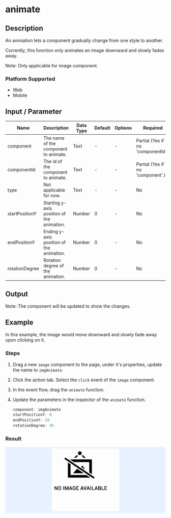 # animate

## Description

An animation lets a component gradually change from one style to another.

Currently, this function only animates an image downward and slowly fades away.

Note: Only applicable for image component.

### Platform Supported

- Web
- Mobile

## Input / Parameter

| Name | Description | Data Type | Default | Options | Required |
| ------ | ------ | ------ | ------ | ------ | ------ |
| component | The name of the component to animate. | Text | - | - | Partial (Yes if no 'componentId'.) |
| componentId | The id of the component to animate. | Text | - | - | Partial (Yes if no 'component'.) | 
| type | Not applicable for now. | Text | - | - | No | 
| startPositionY | Starting y-axis position of the animation. | Number | 0 | - | No | 
| endPositionY | Ending y-axis position of the animation. | Number | 0 | - | No | 
| rotationDegree | Rotation degree of the animation. | Number | 0 | - | No | 

## Output

Note: The component will be updated to show the changes. 

## Example

In this example, the image would move downward and slowly fade away upon clicking on it.

### Steps

1. Drag a new `image` component to the page, under it's properties, update the name to `imgAnimate`.

2. Click the action tab. Select the `click` event of the `image` component.

3. In the event flow, drag the `animate` function. 

4. Update the parameters in the inspector of the `animate` function. 

    ```js
    component: imgAnimate
    startPositionY: 0
    endPositionY: 20
    rotationDegree: 45
    ```

### Result

<div style="display:flex; align-items:center; justify-content:center; background-color: #E7F1FF;">
    <img src="./animate-result-1.gif" style="padding: 5px;">
</div>
